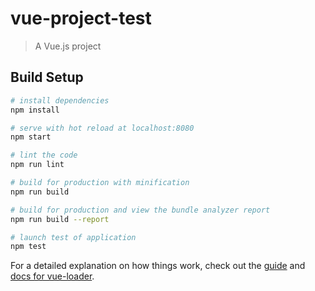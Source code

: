 # vue-project-test

> A Vue.js project

## Build Setup

``` bash
# install dependencies
npm install

# serve with hot reload at localhost:8080
npm start

# lint the code
npm run lint

# build for production with minification
npm run build

# build for production and view the bundle analyzer report
npm run build --report

# launch test of application
npm test
```

For a detailed explanation on how things work, check out the [guide](http://vuejs-templates.github.io/webpack/) and [docs for vue-loader](http://vuejs.github.io/vue-loader).
